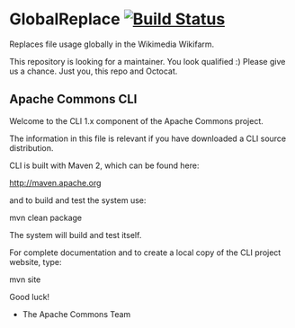 # GlobalReplace [![Build Status](https://travis-ci.org/Commonists/GlobalReplace.svg?branch=master)](https://travis-ci.org/Commonists/GlobalReplace)
Replaces file usage globally in the Wikimedia Wikifarm.

This repository is looking for a maintainer. You look qualified :) Please give us a chance. Just you, this repo and Octocat.


## Apache Commons CLI

Welcome to the CLI 1.x component of the Apache Commons project.

The information in this file is relevant if you have
downloaded a CLI source distribution.

CLI is built with Maven 2, which can be found here:

  http://maven.apache.org

and to build and test the system use:

  mvn clean package

The system will build and test itself.

For complete documentation and to create a local copy of the
CLI project website, type:

  mvn site

Good luck!

- The Apache Commons Team
